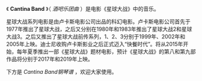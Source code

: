 

《 **Cantina Band** 》（ _酒吧乐团曲_ ）是电影《星球大战》中的音乐。

星球大战系列电影是由卢卡斯电影公司出品的科幻电影。卢卡斯电影公司首先于1977年推出了星球大战，之后又分别在1980年和1983年推出了星球大战2和星球大战3。之后又推出了星球大战前传系列，1、2、3分别于1999年、2002年和2005年上映。迪士尼收购卢卡斯影业之后正式迈入“快餐时代”。将从2015年开始，每年夏季推出一部《星球大战》题材电影，预计《星球大战》的第八和第九部作品将分别于2017年和2019年上映。

下方是 _Cantina Band钢琴谱_ ，欢迎大家使用。

